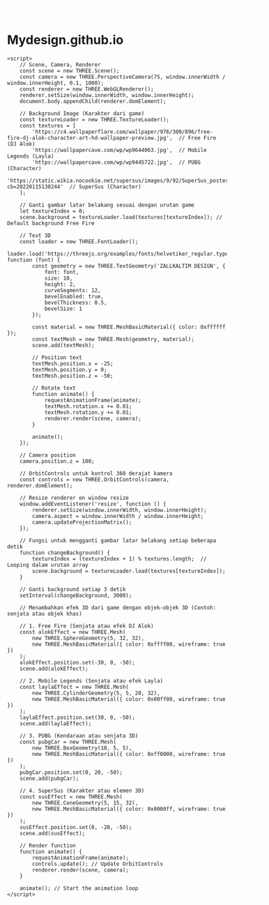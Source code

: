 # Mydesign.github.io
<!DOCTYPE html>
<html lang="en">
<head>
    <meta charset="UTF-8">
    <meta name="viewport" content="width=device-width, initial-scale=1.0">
    <title>3D Game Effects - Interactive Camera</title>
    <script src="https://cdnjs.cloudflare.com/ajax/libs/three.js/r128/three.min.js"></script>
    <script src="https://cdnjs.cloudflare.com/ajax/libs/three.js/r128/controls/OrbitControls.js"></script>
    <style>
        body { margin: 0; overflow: hidden; }
        canvas { display: block; }
        .game-name { position: absolute; top: 20px; left: 50%; transform: translateX(-50%); color: white; font-size: 2rem; font-family: Arial, sans-serif; text-align: center; }
    </style>
</head>
<body>
    <div class="game-name">ZALLKALTIM DESIGN</div> <!-- Nama yang ditampilkan -->

    <script>
        // Scene, Camera, Renderer
        const scene = new THREE.Scene();
        const camera = new THREE.PerspectiveCamera(75, window.innerWidth / window.innerHeight, 0.1, 1000);
        const renderer = new THREE.WebGLRenderer();
        renderer.setSize(window.innerWidth, window.innerHeight);
        document.body.appendChild(renderer.domElement);

        // Background Image (Karakter dari game)
        const textureLoader = new THREE.TextureLoader();
        const textures = [
            'https://c4.wallpaperflare.com/wallpaper/976/300/896/free-fire-dj-alok-character-art-hd-wallpaper-preview.jpg',  // Free Fire (DJ Alok)
            'https://wallpapercave.com/wp/wp9644063.jpg',  // Mobile Legends (Layla)
            'https://wallpapercave.com/wp/wp9445722.jpg',  // PUBG (Character)
            'https://static.wikia.nocookie.net/supersus/images/9/92/SuperSus_poster.jpg/revision/latest?cb=20220115130244'  // SuperSus (Character)
        ];

        // Ganti gambar latar belakang sesuai dengan urutan game
        let textureIndex = 0;
        scene.background = textureLoader.load(textures[textureIndex]); // Default background Free Fire

        // Text 3D
        const loader = new THREE.FontLoader();
        loader.load('https://threejs.org/examples/fonts/helvetiker_regular.typeface.json', function (font) {
            const geometry = new THREE.TextGeometry('ZALLKALTIM DESIGN', {
                font: font,
                size: 10,
                height: 2,
                curveSegments: 12,
                bevelEnabled: true,
                bevelThickness: 0.5,
                bevelSize: 1
            });

            const material = new THREE.MeshBasicMaterial({ color: 0xffffff });
            const textMesh = new THREE.Mesh(geometry, material);
            scene.add(textMesh);

            // Position text
            textMesh.position.x = -25;
            textMesh.position.y = 0;
            textMesh.position.z = -50;

            // Rotate text
            function animate() {
                requestAnimationFrame(animate);
                textMesh.rotation.x += 0.01;
                textMesh.rotation.y += 0.01;
                renderer.render(scene, camera);
            }

            animate();
        });

        // Camera position
        camera.position.z = 100;

        // OrbitControls untuk kontrol 360 derajat kamera
        const controls = new THREE.OrbitControls(camera, renderer.domElement);

        // Resize renderer on window resize
        window.addEventListener('resize', function () {
            renderer.setSize(window.innerWidth, window.innerHeight);
            camera.aspect = window.innerWidth / window.innerHeight;
            camera.updateProjectionMatrix();
        });

        // Fungsi untuk mengganti gambar latar belakang setiap beberapa detik
        function changeBackground() {
            textureIndex = (textureIndex + 1) % textures.length;  // Looping dalam urutan array
            scene.background = textureLoader.load(textures[textureIndex]);
        }

        // Ganti background setiap 3 detik
        setInterval(changeBackground, 3000);

        // Menambahkan efek 3D dari game dengan objek-objek 3D (Contoh: senjata atau objek khas)
        
        // 1. Free Fire (Senjata atau efek DJ Alok)
        const alokEffect = new THREE.Mesh(
            new THREE.SphereGeometry(5, 32, 32),
            new THREE.MeshBasicMaterial({ color: 0xffff00, wireframe: true })
        );
        alokEffect.position.set(-30, 0, -50);
        scene.add(alokEffect);

        // 2. Mobile Legends (Senjata atau efek Layla)
        const laylaEffect = new THREE.Mesh(
            new THREE.CylinderGeometry(5, 5, 20, 32),
            new THREE.MeshBasicMaterial({ color: 0x00ff00, wireframe: true })
        );
        laylaEffect.position.set(30, 0, -50);
        scene.add(laylaEffect);

        // 3. PUBG (Kendaraan atau senjata 3D)
        const pubgCar = new THREE.Mesh(
            new THREE.BoxGeometry(10, 5, 5),
            new THREE.MeshBasicMaterial({ color: 0xff0000, wireframe: true })
        );
        pubgCar.position.set(0, 20, -50);
        scene.add(pubgCar);

        // 4. SuperSus (Karakter atau elemen 3D)
        const susEffect = new THREE.Mesh(
            new THREE.ConeGeometry(5, 15, 32),
            new THREE.MeshBasicMaterial({ color: 0x0000ff, wireframe: true })
        );
        susEffect.position.set(0, -20, -50);
        scene.add(susEffect);

        // Render function
        function animate() {
            requestAnimationFrame(animate);
            controls.update(); // Update OrbitControls
            renderer.render(scene, camera);
        }

        animate(); // Start the animation loop
    </script>
</body>
</html>
